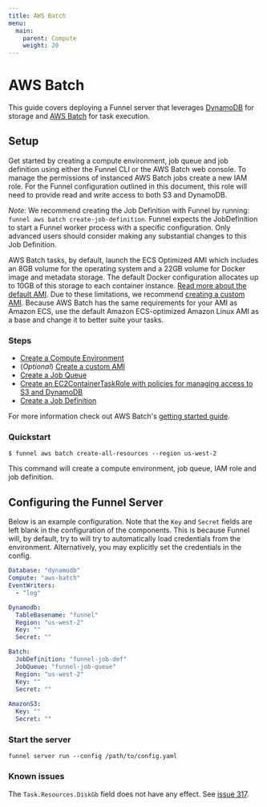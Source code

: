 ```yaml
---
title: AWS Batch
menu:
  main:
    parent: Compute
    weight: 20
---
```


# AWS Batch

This guide covers deploying a Funnel server that leverages [DynamoDB][0] for storage
and [AWS Batch][1] for task execution. 

## Setup

Get started by creating a compute environment, job queue and job definition using either 
the Funnel CLI or the AWS Batch web console. To manage the permissions of instanced 
AWS Batch jobs create a new IAM role. For the Funnel configuration outlined 
in this document, this role will need to provide read and write access to both S3 and DynamoDB.

_Note_: We recommend creating the Job Definition with Funnel by running: `funnel aws batch create-job-definition`. 
Funnel expects the JobDefinition to start a Funnel worker process with a specific configuration. 
Only advanced users should consider making any substantial changes to this Job Definition. 

AWS Batch tasks, by default, launch the ECS Optimized AMI which includes 
an 8GB volume for the operating system and a 22GB volume for Docker image and metadata 
storage. The default Docker configuration allocates up to 10GB of this storage to 
each container instance. [Read more about the default AMI][8]. Due to these limitations, we
recommend [creating a custom AMI][7]. Because AWS Batch has the same requirements for your 
AMI as Amazon ECS, use the default Amazon ECS-optimized Amazon Linux AMI as a base and change it 
to better suite your tasks.

### Steps
* [Create a Compute Environment][3]
*  (_Optional_) [Create a custom AMI][7]
* [Create a Job Queue][4]
* [Create an EC2ContainerTaskRole with policies for managing access to S3 and DynamoDB][5]
* [Create a Job Definition][6]

For more information check out AWS Batch's [getting started guide][2]. 

### Quickstart

```
$ funnel aws batch create-all-resources --region us-west-2

```

This command will create a compute environment, job queue, IAM role and job definition.

## Configuring the Funnel Server

Below is an example configuration. Note that the `Key`
and `Secret` fields are left blank in the configuration of the components. This is because 
Funnel will, by default, try to will try to automatically load credentials from the environment. 
Alternatively, you may explicitly set the credentials in the config.

```YAML
Database: "dynamodb"
Compute: "aws-batch"
EventWriters:
  - "log"

Dynamodb:
  TableBasename: "funnel"
  Region: "us-west-2"
  Key: ""
  Secret: ""

Batch:
  JobDefinition: "funnel-job-def"
  JobQueue: "funnel-job-queue" 
  Region: "us-west-2"
  Key: ""
  Secret: ""
          
AmazonS3:
  Key: ""
  Secret: ""
```

### Start the server

```
funnel server run --config /path/to/config.yaml
```

### Known issues

The `Task.Resources.DiskGb` field does not have any effect. See [issue 317](https://github.com/ohsu-comp-bio/funnel/issues/317).

[0]: http://docs.aws.amazon.com/amazondynamodb/latest/developerguide/Introduction.html
[1]: http://docs.aws.amazon.com/batch/latest/userguide/what-is-batch.html
[2]: http://docs.aws.amazon.com/batch/latest/userguide/Batch_GetStarted.html
[3]: https://us-west-2.console.aws.amazon.com/batch/home?region=us-west-2#/compute-environments/new
[4]: https://us-west-2.console.aws.amazon.com/batch/home?region=us-west-2#/queues/new
[5]: https://console.aws.amazon.com/iam/home?region=us-west-2#/roles$new?step=permissions&selectedService=EC2ContainerService&selectedUseCase=EC2ContainerTaskRole
[6]: https://us-west-2.console.aws.amazon.com/batch/home?region=us-west-2#/job-definitions/new
[7]: http://docs.aws.amazon.com/batch/latest/userguide/create-batch-ami.html
[8]: http://docs.aws.amazon.com/AmazonECS/latest/developerguide/ecs-optimized_AMI.html
